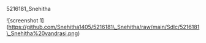 5216181\_Snehitha

!\[screenshot 1](https://github.com/Snehitha1405/5216181\_Snehitha/raw/main/Sdlc/5216181\_Snehitha%20vandrasi.png)









&nbsp;

